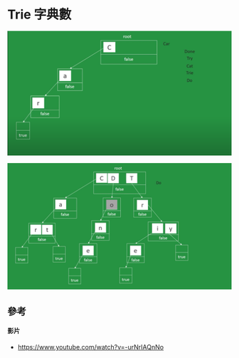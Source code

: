 # Trie 字典數
![](/images/DataStructure/10.5-1.png)

![](/images/DataStructure/10.5-2.png)

## 參考
#### 影片
* https://www.youtube.com/watch?v=-urNrIAQnNo